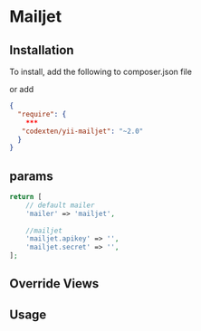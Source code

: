 # Mailjet

## Installation

To install, add the following to composer.json file

or add

```json
{
  "require": {
    ***
   "codexten/yii-mailjet": "~2.0"
  }
}
```

## params

```php
return [
    // default mailer
    'mailer' => 'mailjet',
        
    //mailjet
    'mailjet.apikey' => '',
    'mailjet.secret' => '',  
];


```

## Override Views



## Usage
